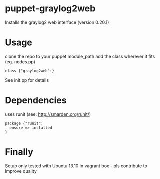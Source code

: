puppet-graylog2web
=====================

Installs the graylog2 web interface (version 0.20.1)

Usage
=====

clone the repo to your puppet module_path
add the class wherever it fits (eg. nodes.pp)

```
class {"graylog2web":}
```

See init.pp for details

Dependencies
============

uses runit (see: http://smarden.org/runit/)

```
package {"runit":
  ensure => installed
}
```

Finally
=======

Setup only tested with Ubuntu 13.10 in vagrant box - pls contribute to improve quality
